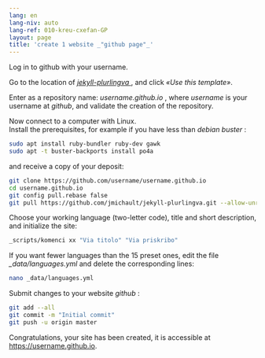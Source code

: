 ```yaml
---
lang: en
lang-niv: auto
lang-ref: 010-kreu-cxefan-GP
layout: page
title: 'create 1 website _"github page"_'
---
```


Log in to github with your username.  

Go to the location of [ _jekyll-plurlingva_ ](https://github.com/jmichault/jekyll-plurlingva), and click _«Use this template»_.

Enter as a repository name: _username.github.io_ , where _username_ is your username at _github_, and validate the creation of the repository.

Now connect to a computer with Linux.  
Install the prerequisites, for example if you have less than _debian buster_ :
```bash
sudo apt install ruby-bundler ruby-dev gawk
sudo apt -t buster-backports install po4a
```

and receive a copy of your deposit:
```bash
git clone https://github.com/username/username.github.io
cd username.github.io
git config pull.rebase false
git pull https://github.com/jmichault/jekyll-plurlingva.git --allow-unrelated-histories
```

Choose your working language (two-letter code), title and short description, and initialize the site:
```bash
_scripts/komenci xx "Via titolo" "Via priskribo"
```

If you want fewer languages ​​than the 15 preset ones, edit the file _\_data/languages.yml_ and delete the corresponding lines:
```bash
nano _data/languages.yml
```

Submit changes to your website _github_ :
```bash
git add --all
git commit -m "Initial commit"
git push -u origin master
```

Congratulations, your site has been created, it is accessible at https://username.github.io.

